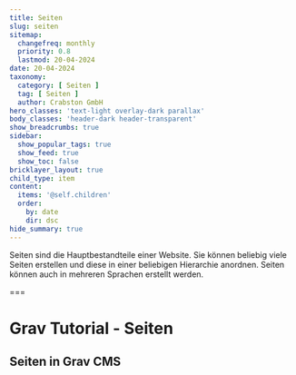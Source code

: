 ```yaml
---
title: Seiten
slug: seiten
sitemap:
  changefreq: monthly
  priority: 0.8
  lastmod: 20-04-2024
date: 20-04-2024
taxonomy:
  category: [ Seiten ]
  tag: [ Seiten ]
  author: Crabston GmbH
hero_classes: 'text-light overlay-dark parallax'
body_classes: 'header-dark header-transparent'
show_breadcrumbs: true
sidebar:
  show_popular_tags: true
  show_feed: true
  show_toc: false
bricklayer_layout: true
child_type: item
content:
  items: '@self.children'
  order:
    by: date
    dir: dsc
hide_summary: true
---
```


Seiten sind die Hauptbestandteile einer Website. Sie können beliebig viele Seiten erstellen und diese in einer beliebigen Hierarchie anordnen. Seiten können auch in mehreren Sprachen erstellt werden.

===

# Grav Tutorial - Seiten
## Seiten in Grav CMS
